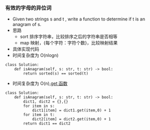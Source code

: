 ### 有效的字母的异位词
- Given two strings s and t , write a function to determine if t is an anagram of s.
- 思路  
    - sort 排序字符串，比较排序之后的字符串是否相等
    - map 映射，{每个字符：字符个数}，比较映射结果
- 具体实现代码  
- 时间复杂度为 O(nlogn)
```
class Solution:
    def isAnagram(self, s: str, t: str) -> bool:
        return sorted(s) == sorted(t)
```
- 时间复杂度为 O(n),[get 函数](https://www.runoob.com/python3/python3-att-dictionary-get.html)
```
class Solution:
    def isAnagram(self, s: str, t: str) -> bool:
        dict1, dict2 = {},{}
        for item in s:
            dict1[item] = dict1.get(item,0) + 1
        for item in t:
            dict2[item] = dict2.get(item,0) + 1
        return dict1 == dict2
```
